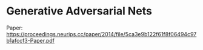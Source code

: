 # Generative Adversarial Nets

Paper: https://proceedings.neurips.cc/paper/2014/file/5ca3e9b122f61f8f06494c97b1afccf3-Paper.pdf <br/>
